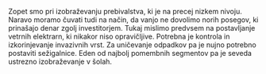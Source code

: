 Zopet smo pri izobraževanju prebivalstva, ki je na precej nizkem nivoju. Naravo moramo čuvati tudi na način, da vanjo ne dovolimo norih posegov, ki prinašajo denar zgolj investitorjem. Tukaj mislimo predvsem na postavljanje vetrnih elektrarn, ki nikakor niso opravičljive. Potrebna je kontrola in izkorinjevanje invazivnih vrst. Za uničevanje odpadkov pa je nujno potrebno postaviti sežigalnice. Eden od najbolj pomembnih segmentov pa je seveda ustrezno izobraževanje v šolah.
